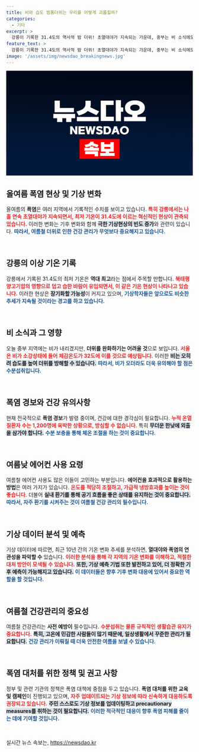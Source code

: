 ```yaml
---
title: 비와 습도 찜통더위는 우리를 어떻게 괴롭힐까?
categories:
  - 기타
excerpt: >
  강릉이 기록한 31.4도의 역사적 밤 더위! 초열대야가 지속되는 가운데, 중부는 비 소식에도 습도만 높아진다. 폭염 속, 건강 관리 필수!
feature_text: >
  강릉이 기록한 31.4도의 역사적 밤 더위! 초열대야가 지속되는 가운데, 중부는 비 소식에도 습도만 높아진다. 폭염 속, 건강 관리 필수!
image: '/assets/img/newsdao_breakingnews.jpg'
---
```


<p><img src="/assets/img/newsdao_breakingnews.jpg" alt="bookingtag 속보" /></p>

<h2 data-ke-size="size26">올여름 폭염 현상 및 기상 변화</h2>

<p data-ke-size="size16">올여름의 <b>폭염</b>은 여러 지역에서 기록적인 수치를 보이고 있습니다. <b><span style="color: #ee2323;">특히 강릉에서는 나흘 연속 초열대야가 지속되면서, 최저 기온이 31.4도에 이르는 혁신적인 현상이 관측되었습니다.</span></b> 이러한 변화는 기후 변화와 함께 <b><span style="background-color: #21538527;">극한 기상현상의 빈도 증가</span></b>와 관련이 있습니다. <b><span style="color: #1a5490;">따라서, 여름철 더위로 인한 건강 관리가 무엇보다 중요해지고 있습니다.</span></b></p>

<p data-ke-size="size16">&nbsp;</p>

<h2 data-ke-size="size26">강릉의 이상 기온 기록</h2>

<p data-ke-size="size16">강릉에서 기록된 31.4도의 최저 기온은 <b>역대 최고</b>라는 점에서 주목할 만합니다. <b><span style="color: #ee2323;">북태평양고기압의 영향으로 덥고 습한 바람이 유입되면서, 이 같은 기온 현상이 나타나고 있습니다.</span></b> 이러한 현상은 <b><span style="background-color: #21538527;">장기화할 가능성</span></b>이 커지고 있으며, <b><span style="color: #1a5490;">기상학자들은 앞으로도 비슷한 추세가 지속될 것이라는 경고를 하고 있습니다.</span></b></p>

<p data-ke-size="size16">&nbsp;</p>

<h2 data-ke-size="size26">비 소식과 그 영향</h2>

<p data-ke-size="size16">오늘 중부 지역에는 비가 내리겠지만, <b>더위를 완화하기는 어려울 것</b>으로 보입니다. <b><span style="color: #ee2323;">서울은 비가 소강상태에 들어 체감온도가 32도에 이를 것으로 예상됩니다.</span></b> 이러한 <b><span style="background-color: #21538527;">비는 오히려 습도를 높여 더위를 방해할 수 있습니다.</span></b> <b><span style="color: #1a5490;">따라서, 비가 오더라도 더욱 유의해야 할 점은 수분섭취입니다.</span></b></p>

<p data-ke-size="size16">&nbsp;</p>

<h2 data-ke-size="size26">폭염 경보와 건강 유의사항</h2>

<p data-ke-size="size16">현재 전국적으로 <b>폭염 경보</b>가 발령 중이며, 건강에 대한 경각심이 필요합니다. <b><span style="color: #ee2323;">누적 온열 질환자 수는 1,200명에 육박한 상황으로, 방심할 수 없습니다.</span></b> 특히 <b><span style="background-color: #21538527;">무더운 한낮에 외출을 삼가야 합니다.</span></b> <b><span style="color: #1a5490;">수분 보충을 통해 체온 조절을 하는 것이 중요합니다.</span></b></p>

<p data-ke-size="size16">&nbsp;</p>

<h2 data-ke-size="size26">여름낮 에어컨 사용 요령</h2>

<p data-ke-size="size16">여름철 에어컨 사용도 많은 이들이 고민하는 부분입니다. <b>에어컨을 효과적으로 활용하는 방법</b>은 여러 가지가 있습니다. <b><span style="color: #ee2323;">온도를 적당히 조절하고, 가급적 냉방효과를 높이는 것이 좋습니다.</span></b> 더불어 <b><span style="background-color: #21538527;">실내 환기를 통해 공기 흐름을 좋은 상태를 유지하는 것이 중요합니다.</span></b> <b><span style="color: #1a5490;">따라서, 자주 환기를 시켜주는 것이 여름철 건강 관리의 필수입니다.</span></b></p>

<p data-ke-size="size16">&nbsp;</p>

<h2 data-ke-size="size26">기상 데이터 분석 및 예측</h2>

<p data-ke-size="size16">기상 데이터에 따르면, 최근 10년 간의 기온 변화 추세를 분석하면, <b>열대야와 폭염의 연관성을 파악할 수</b> 있습니다. <b><span style="color: #ee2323;">이러한 분석을 통해 각 지역의 기온 변화를 이해하고, 적절한 대처 방안이 모색될 수 있습니다.</span></b> <b><span style="background-color: #21538527;">또한, 기상 예측 기법 또한 발전하고 있어, 더 정확한 기후 예측이 가능해지고 있습니다.</span></b> <b><span style="color: #1a5490;">이 데이터들은 향후 기후 변화 대응에 있어서 중요한 역할을 할 것입니다.</span></b></p>

<p data-ke-size="size16">&nbsp;</p>

<h2 data-ke-size="size26">여름철 건강관리의 중요성</h2>

<p data-ke-size="size16">여름철 건강관리는 <b>사전 예방이</b> 필수입니다. <b><span style="color: #ee2323;">수분섭취는 물론 규칙적인 생활습관 유지가 중요합니다.</span></b> <b><span style="background-color: #21538527;">특히, 고온에 민감한 사람들이 많기 때문에, 일상생활에서 꾸준한 관리가 필요합니다.</span></b> <b><span style="color: #1a5490;">건강 관리가 이뤄질 때 더욱 안전한 여름을 보낼 수 있습니다.</span></b></p>

<p data-ke-size="size16">&nbsp;</p>

<h2 data-ke-size="size26">폭염 대처를 위한 정책 및 권고 사항</h2>

<p data-ke-size="size16">정부 및 관련 기관의 정책은 폭염 대책에 중점을 두고 있습니다. <b>폭염 대처를 위한 교육 및 캠페인</b>이 진행되고 있으며, <b><span style="color: #ee2323;">자주 업데이트되는 기상 정보에 따라 신속하게 대응하도록 권장되고 있습니다.</span></b> <b><span style="background-color: #21538527;">주민 스스로도 기상 정보를 업데이팅하고 precautionary measures를 취하는 것이 필요합니다.</span></b> <b><span style="color: #1a5490;">이러한 적극적인 대응이 향후 폭염 피해를 줄이는 데에 기여할 것입니다.</span></b></p>

<p data-ke-size="size16">&nbsp;</p>
실시간 뉴스 속보는, <a href="https://newsdao.kr" rel="dofollow">https://newsdao.kr</a>


